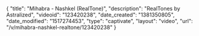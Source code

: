 {
    "title": "Mihabra - Nashkel (RealTone)",
    "description": "RealTones by Astralized",
    "videoid": "123420238",
    "date_created": "1381350805",
    "date_modified": "1517274453",
    "type": "captivate",
    "layout": "video",
    "url": "\/v\/mihabra-nashkel-realtone\/123420238"
}
